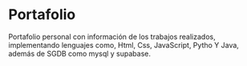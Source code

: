 # Portafolio

Portafolio personal con información de los trabajos realizados, implementando lenguajes como, Html, Css, JavaScript, Pytho Y Java, además de SGDB como mysql y supabase.
